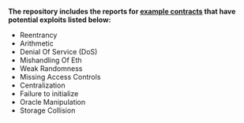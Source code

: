 **The repository includes the reports for [example contracts](https://github.com/Cyfrin/security-and-auditing-full-course-s23?tab=readme-ov-file#-section-1-review-dont-skip) that have potential exploits listed below:**
- Reentrancy
- Arithmetic
- Denial Of Service (DoS)
- Mishandling Of Eth
- Weak Randomness
- Missing Access Controls
- Centralization
- Failure to initialize
- Oracle Manipulation
- Storage Collision
